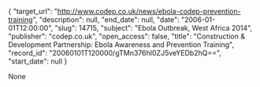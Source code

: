 {
  "target_url": "http://www.codep.co.uk/news/ebola-codep-prevention-training", 
  "description": null, 
  "end_date": null, 
  "date": "2006-01-01T12:00:00", 
  "slug": 14715, 
  "subject": "Ebola Outbreak, West Africa 2014", 
  "publisher": "codep.co.uk", 
  "open_access": false, 
  "title": "Construction & Development Partnership: Ebola Awareness and Prevention Training", 
  "record_id": "20060101T120000/gTMn376hI0ZJ5veYEDb2hQ==", 
  "start_date": null
}

None